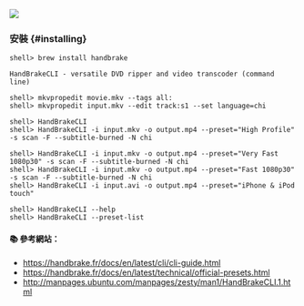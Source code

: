 ![](https://handbrake.fr/docs/en/images/icon-1.0.0.png)

### 安裝 {#installing}

```console
shell> brew install handbrake
```

`HandBrakeCLI - versatile DVD ripper and video transcoder (command line)`


```console
shell> mkvpropedit movie.mkv --tags all:
shell> mkvpropedit input.mkv --edit track:s1 --set language=chi

shell> HandBrakeCLI
shell> HandBrakeCLI -i input.mkv -o output.mp4 --preset="High Profile" -s scan -F --subtitle-burned -N chi

shell> HandBrakeCLI -i input.mkv -o output.mp4 --preset="Very Fast 1080p30" -s scan -F --subtitle-burned -N chi
shell> HandBrakeCLI -i input.mkv -o output.mp4 --preset="Fast 1080p30" -s scan -F --subtitle-burned -N chi
shell> HandBrakeCLI -i input.avi -o output.mp4 --preset="iPhone & iPod touch"
```

```console
shell> HandBrakeCLI --help
shell> HandBrakeCLI --preset-list
```

#### :books: 參考網站：
- https://handbrake.fr/docs/en/latest/cli/cli-guide.html
- https://handbrake.fr/docs/en/latest/technical/official-presets.html
- http://manpages.ubuntu.com/manpages/zesty/man1/HandBrakeCLI.1.html


